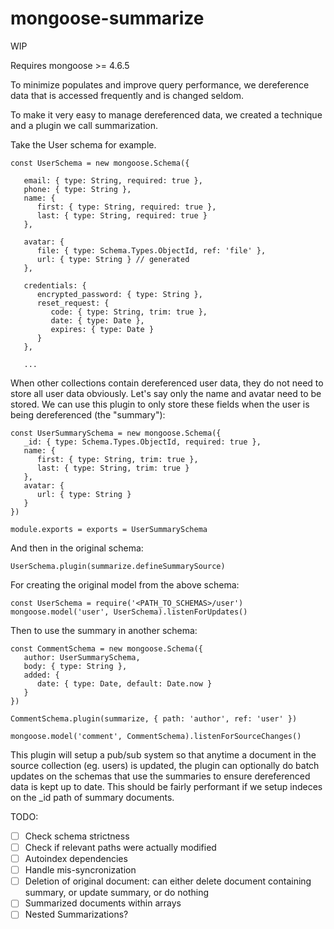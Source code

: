 # mongoose-summarize

WIP

Requires mongoose >= 4.6.5

To minimize populates and improve query performance, we dereference data that is accessed frequently and is changed seldom.

To make it very easy to manage dereferenced data, we created a technique and a plugin we call summarization.

Take the User schema for example.

````
const UserSchema = new mongoose.Schema({

   email: { type: String, required: true },
   phone: { type: String },
   name: {
      first: { type: String, required: true },
      last: { type: String, required: true }
   },

   avatar: {
      file: { type: Schema.Types.ObjectId, ref: 'file' },
      url: { type: String } // generated
   },

   credentials: {
      encrypted_password: { type: String },
      reset_request: {
         code: { type: String, trim: true },
         date: { type: Date },
         expires: { type: Date }
      }
   },

   ...
````

When other collections contain dereferenced user data, they do not need to store all user data obviously. Let's say only the name and avatar need to be stored. We can use this plugin to only store these fields when the user is being dereferenced (the "summary"):

````
const UserSummarySchema = new mongoose.Schema({
   _id: { type: Schema.Types.ObjectId, required: true },
   name: {
      first: { type: String, trim: true },
      last: { type: String, trim: true }
   },
   avatar: {
      url: { type: String }
   }
})

module.exports = exports = UserSummarySchema
````

And then in the original schema:

````
UserSchema.plugin(summarize.defineSummarySource)
````

For creating the original model from the above schema:

```
const UserSchema = require('<PATH_TO_SCHEMAS>/user')
mongoose.model('user', UserSchema).listenForUpdates()
```

Then to use the summary in another schema:

````
const CommentSchema = new mongoose.Schema({
   author: UserSummarySchema,
   body: { type: String },
   added: {
      date: { type: Date, default: Date.now }
   }
})

CommentSchema.plugin(summarize, { path: 'author', ref: 'user' })

mongoose.model('comment', CommentSchema).listenForSourceChanges()
````

This plugin will setup a pub/sub system so that anytime a document in the source collection (eg. users) is updated, the plugin can optionally do batch updates on the schemas that use the summaries to ensure dereferenced data is kept up to date. This should be fairly performant if we setup indeces on the _id path of summary documents.

TODO:
- [ ] Check schema strictness
- [ ] Check if relevant paths were actually modified
- [ ] Autoindex dependencies
- [ ] Handle mis-syncronization
- [ ] Deletion of original document: can either delete document containing summary, or update summary, or do nothing
- [ ] Summarized documents within arrays
- [ ] Nested Summarizations?
